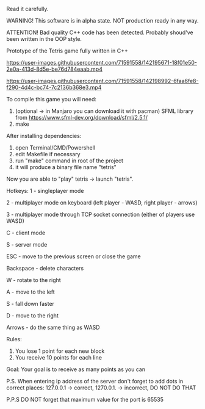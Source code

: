 Read it carefully.

WARNING!
This software is in alpha state. NOT production ready in any way. 

ATTENTION!
Bad quality C++ code has been detected. Probably shoud've been written in the OOP style.

Prototype of the Tetris game fully written in C++


https://user-images.githubusercontent.com/71591558/142195671-18f01e50-2e0a-413d-8d5e-be76d784eaab.mp4


https://user-images.githubusercontent.com/71591558/142198992-6faa6fe8-f290-4d4c-bc74-7c2136b368e3.mp4


To compile this game you will need:
  1. (optional -> in Manjaro you can download it with pacman) SFML library from https://www.sfml-dev.org/download/sfml/2.5.1/
  2. make

After installing dependencies:
  1. open Terminal/CMD/Powershell
  2. edit Makefile if necessary
  3. run "make" command in root of the project
  4. it will produce a binary file name "tetris"

Now you are able to "play" tetris -> launch "tetris".

Hotkeys:
   1 - singleplayer mode
   
   2 - multiplayer mode on keyboard (left player - WASD, right player - arrows)
   
   3 - multiplayer mode through TCP socket connection (either of players use WASD)
   
   C - client mode
   
   S - server mode
   
   ESC - move to the previous screen or close the game
   
   Backspace - delete characters
   
   W - rotate to the right
   
   A - move to the left
   
   S - fall down faster
   
   D - move to the right
   
   Arrows - do the same thing as WASD
   
Rules:
  1. You lose 1 point for each new block
  2. You receive 10 points for each line

Goal:
  Your goal is to receive as many points as you can
  
P.S. When entering ip address of the server don't forget to add dots in correct places: 127.0.0.1 -> correct, 1270.0.1. -> incorrect, DO NOT DO THAT

P.P.S DO NOT forget that maximum value for the port is 65535
